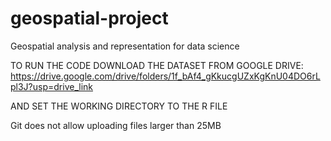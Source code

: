 # geospatial-project
Geospatial analysis and representation for data science

TO RUN THE CODE DOWNLOAD THE DATASET FROM GOOGLE DRIVE: https://drive.google.com/drive/folders/1f_bAf4_gKkucgUZxKgKnU04DO6rLpl3J?usp=drive_link

AND SET THE WORKING DIRECTORY TO THE R FILE

Git does not allow uploading files larger than 25MB
